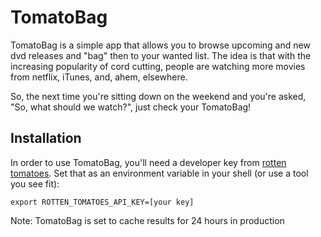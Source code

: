 TomatoBag
=========

TomatoBag is a simple app that allows you to browse upcoming and new dvd releases and "bag" then to your wanted list.  The idea is that with the increasing popularity of cord cutting, people are watching more movies from netflix, iTunes, and, ahem, elsewhere.  

So, the next time you're sitting down on the weekend and you're asked, "So, what should we watch?", just check  your TomatoBag!

## Installation

In order to use TomatoBag, you'll need a developer key from [rotten tomatoes](developer.rottentomatoes.com).  Set that as an environment variable in your shell (or use a tool you see fit):
   
    export ROTTEN_TOMATOES_API_KEY=[your key]

Note: TomatoBag is set to cache results for 24 hours in production
